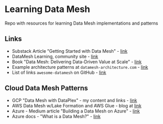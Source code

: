 # Learning Data Mesh

Repo with resources for learning Data Mesh implementations and patterns

## Links

- Substack Article "Getting Started with Data Mesh" - [link](https://datameshlearning.substack.com/p/get-started-with-data-mesh)
- DataMesh Learning, community site - [link](https://datameshlearning.com/)
- Book "Data Mesh: Delivering Data-Driven Value at Scale" - [link](https://www.amazon.com/Data-Mesh-Delivering-Data-Driven-Value/dp/1492092398)
- Example architecture patterns at `datamesh-architecture.com` - [link](https://github.com/datamesh-architecture/datamesh-architecture.com)
- List of links `awesome-datamesh` on GitHub - [link](https://github.com/JacekMajchrzak/awesome-datamesh)

## Cloud Data Mesh Patterns

- GCP "Data Mesh with DataPlex" - my content and links - [link](https://github.com/lynnlangit/gcp-essentials/tree/master/4_big%20data_and_genomics/4k_BigLake_%26_Dataplex)
- AWS Data Mesh w/Lake Formation and AWS Glue - blog at [link](https://aws.amazon.com/blogs/big-data/design-a-data-mesh-architecture-using-aws-lake-formation-and-aws-glue/)
- Azure - Medium article "Building a Data Mesh on Azure" - [link](https://medium.com/codex/building-a-data-mesh-on-microsoft-azure-2eb533b5b834)
- Azure docs - "What is a Data Mesh?" - [link](https://learn.microsoft.com/en-us/azure/cloud-adoption-framework/scenarios/cloud-scale-analytics/architectures/what-is-data-mesh)
